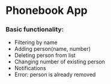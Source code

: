 # Phonebook App

### Basic functionality:

-   Filtering by name
-   Adding person(name, number)
-   Deleting person from list
-   Changing number of existing person
-   Notifications
-   Error: person is already removed
